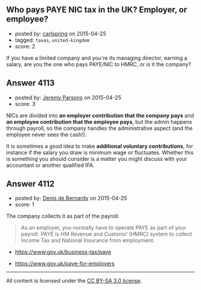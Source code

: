 ## Who pays PAYE NIC tax in the UK? Employer, or employee?

- posted by: [carlspring](https://stackexchange.com/users/405356/carlspring) on 2015-04-25
- tagged: `taxes`, `united-kingdom`
- score: 2

If you have a limited company and you're its managing director, earning a salary, are you the one who pays PAYE/NIC to HMRC, or is it the company?


## Answer 4113

- posted by: [Jeremy Parsons](https://stackexchange.com/users/497810/jeremy-parsons) on 2015-04-25
- score: 3

NICs are divided into **an employer contribution that the company pays** and **an employee contribution that the employee pays**, but the admin happens through payroll, so the company handles the administrative aspect (and the employee never sees the cash!).

It is sometimes a good idea to make **additional voluntary contributions**, for instance if the salary you draw is minimum wage or fluctuates. Whether this is something you should consider is a matter you might discuss with your accountant or another qualified IFA.


## Answer 4112

- posted by: [Denis de Bernardy](https://stackexchange.com/users/182468/denis-de-bernardy) on 2015-04-25
- score: 1

The company collects it as part of the payroll:

> As an employer, you normally have to operate PAYE as part of your payroll. PAYE is HM Revenue and Customs’ (HMRC) system to collect Income Tax and National Insurance from employment.

- https://www.gov.uk/business-tax/paye

- https://www.gov.uk/paye-for-employers



---

All content is licensed under the [CC BY-SA 3.0 license](https://creativecommons.org/licenses/by-sa/3.0/).
